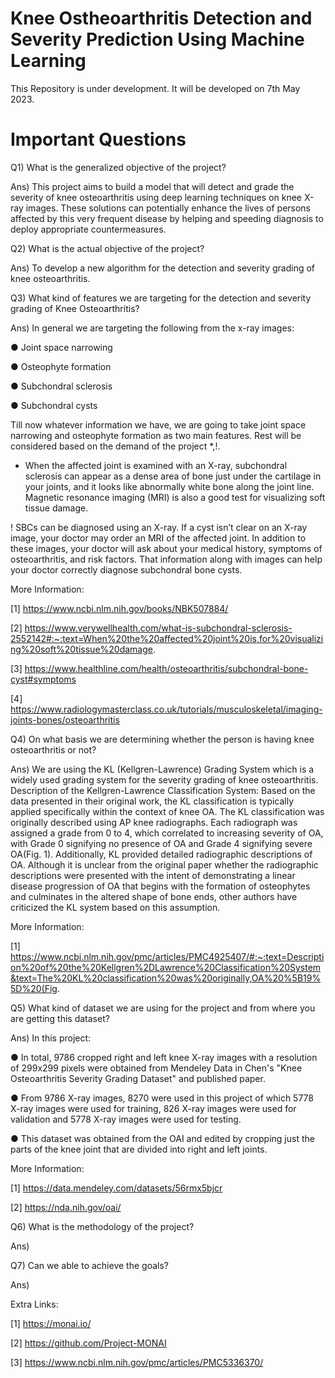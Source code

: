 # Knee Ostheoarthritis Detection and Severity Prediction Using Machine Learning
This Repository is under development. It will be developed on 7th May 2023.
# Important Questions

Q1) What is the generalized objective of the project?

Ans) This project aims to build a model that will detect and grade the severity of knee osteoarthritis using deep learning techniques on knee X-ray images. These solutions can potentially enhance the lives of persons affected by this very frequent disease by helping and speeding diagnosis to deploy appropriate countermeasures.

Q2) What is the actual objective of the project?

Ans) To develop a new algorithm for the detection and severity grading of knee osteoarthritis.

Q3) What kind of features we are targeting for the detection and severity grading of Knee Osteoarthritis?

Ans) In general we are targeting the following from the x-ray images:

●	Joint space narrowing

●	Osteophyte formation

●	Subchondral sclerosis

●	Subchondral cysts

Till now whatever information we have, we are going to take joint space narrowing and osteophyte formation as two main features. Rest will be considered based on the demand of the project *,!.

* When the affected joint is examined with an X-ray, subchondral sclerosis can appear as a dense area of bone just under the cartilage in your joints, and it looks like abnormally white bone along the joint line. Magnetic resonance imaging (MRI) is also a good test for visualizing soft tissue damage. 

! SBCs can be diagnosed using an X-ray. If a cyst isn’t clear on an X-ray image, your doctor may order an MRI of the affected joint. In addition to these images, your doctor will ask about your medical history, symptoms of osteoarthritis, and risk factors. That information along with images can help your doctor correctly diagnose subchondral bone cysts.

More Information:

[1] https://www.ncbi.nlm.nih.gov/books/NBK507884/

[2] https://www.verywellhealth.com/what-is-subchondral-sclerosis-2552142#:~:text=When%20the%20affected%20joint%20is,for%20visualizing%20soft%20tissue%20damage.

[3] https://www.healthline.com/health/osteoarthritis/subchondral-bone-cyst#symptoms

[4] https://www.radiologymasterclass.co.uk/tutorials/musculoskeletal/imaging-joints-bones/osteoarthritis

Q4) On what basis we are determining whether the person is having knee osteoarthritis or not?

Ans) We are using the KL (Kellgren-Lawrence) Grading System which is a widely used grading system for the severity grading of knee osteoarthritis. 
Description of the Kellgren-Lawrence Classification System:
Based on the data presented in their original work, the KL classification is typically applied specifically within the context of knee OA. The KL classification was originally described using AP knee radiographs. Each radiograph was assigned a grade from 0 to 4, which correlated to increasing severity of OA, with Grade 0 signifying no presence of OA and Grade 4 signifying severe OA(Fig. 1). Additionally, KL provided detailed radiographic descriptions of OA. Although it is unclear from the original paper whether the radiographic descriptions were presented with the intent of demonstrating a linear disease progression of OA that begins with the formation of osteophytes and culminates in the altered shape of bone ends, other authors have criticized the KL system based on this assumption.

More Information:

[1] https://www.ncbi.nlm.nih.gov/pmc/articles/PMC4925407/#:~:text=Description%20of%20the%20Kellgren%2DLawrence%20Classification%20System&text=The%20KL%20classification%20was%20originally,OA%20%5B19%5D%20(Fig.

Q5) What kind of dataset we are using for the project and from where you are getting this dataset?

Ans) In this project:

●	In total, 9786 cropped right and left knee X-ray images with a resolution of 299x299 pixels were obtained from Mendeley Data in Chen's "Knee Osteoarthritis Severity Grading Dataset" and published paper. 

●	From 9786 X-ray images, 8270 were used in this project of which 5778 X-ray images were used for training, 826 X-ray images were used for validation and 5778 X-ray images were used for testing. 

●	This dataset was obtained from the OAI and edited by cropping just the parts of the knee joint that are divided into right and left joints.

More Information:

[1] https://data.mendeley.com/datasets/56rmx5bjcr

[2] https://nda.nih.gov/oai/

Q6) What is the methodology of the project?

Ans) 

Q7) Can we able to achieve the goals?

Ans)

Extra Links:

[1] https://monai.io/

[2] https://github.com/Project-MONAI

[3] https://www.ncbi.nlm.nih.gov/pmc/articles/PMC5336370/




